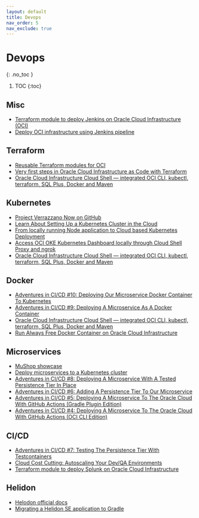 ```yaml
---
layout: default
title: Devops
nav_order: 5
nav_exclude: true
---
```

# Devops
{: .no_toc }

1. TOC
{:toc}

## Misc
- [Terraform module to deploy Jenkins on Oracle Cloud Infrastructure (OCI)](https://github.com/oracle-quickstart/oci-jenkins)
- [Deploy OCI infrastructure using Jenkins pipeline](https://github.com/oracle-quickstart/oci-orm-cicd)

## Terraform
- [Reusable Terraform modules for OCI](https://medium.com/oracledevs/reusable-terraform-modules-for-oci-8fdc9ed1064b)
- [Very first steps in Oracle Cloud Infrastructure as Code with Terraform](https://medium.com/oracledevs/very-first-steps-in-oracle-cloud-infrastructure-as-code-with-terraform-d3179ecc043a)
- [Oracle Cloud Infrastructure Cloud Shell — integrated OCI CLI, kubectl, terraform, SQL Plus, Docker and Maven](https://medium.com/oracledevs/oracle-cloud-infrastructure-cloud-shell-integrated-oci-cli-kubectl-terraform-sql-plus-docker-c09210e3a535)

## Kubernetes
- [Project Verrazzano Now on GitHub](https://blogs.oracle.com/developers/project-verrazzano-now-on-github)
- [Learn About Setting Up a Kubernetes Cluster in the Cloud](https://docs.oracle.com/en/solutions/deploy-kubernetes/#GUID-540E0F3B-6575-4303-98CF-3A05F53908EE)
- [From locally running Node application to Cloud based Kubernetes Deployment](https://medium.com/oracledevs/from-locally-running-node-application-to-cloud-based-kubernetes-deployment-1fed34280952)
- [Access OCI OKE Kubernetes Dashboard locally through Cloud Shell Proxy and ngrok](https://medium.com/oracledevs/access-oci-oke-kubernetes-dashboard-locally-through-cloud-shell-proxy-and-ngrok-43789ea16c22)
- [Oracle Cloud Infrastructure Cloud Shell — integrated OCI CLI, kubectl, terraform, SQL Plus, Docker and Maven](https://medium.com/oracledevs/oracle-cloud-infrastructure-cloud-shell-integrated-oci-cli-kubectl-terraform-sql-plus-docker-c09210e3a535)

## Docker
- [Adventures in CI/CD #10: Deploying Our Microservice Docker Container To Kubernetes](https://blogs.oracle.com/developers/adventures-in-cicd-10-deploying-our-microservice-docker-container-to-kubernetes)
- [Adventures in CI/CD #9: Deploying A Microservice As A Docker Container](https://blogs.oracle.com/developers/adventures-in-cicd-9%3A-deploying-a-microservice-as-a-docker-container)
- [Oracle Cloud Infrastructure Cloud Shell — integrated OCI CLI, kubectl, terraform, SQL Plus, Docker and Maven](https://medium.com/oracledevs/oracle-cloud-infrastructure-cloud-shell-integrated-oci-cli-kubectl-terraform-sql-plus-docker-c09210e3a535)
- [Run Always Free Docker Container on Oracle Cloud Infrastructure](https://medium.com/oracledevs/run-always-free-docker-container-on-oracle-cloud-infrastructure-c88e36b65610)

## Microservices
- [MuShop showcase](https://github.com/oracle-quickstart/oci-cloudnative)
- [Deploy microservices to a Kubernetes cluster](https://github.com/oracle-quickstart/oci-arch-microservice-oke)
- [Adventures in CI/CD #8: Deploying A Microservice With A Tested Persistence Tier In Place](https://blogs.oracle.com/developers/adventures-in-cicd-8-deploying-a-microservice-with-a-tested-persistence-tier-in-place)
- [Adventures in CI/CD #6: Adding A Persistence Tier To Our Microservice](https://blogs.oracle.com/developers/adventures-in-cicd-6-adding-a-persistence-tier-to-our-microservice)
- [Adventures in CI/CD #5: Deploying A Microservice To The Oracle Cloud With GitHub Actions (Gradle Plugin Edition)](https://blogs.oracle.com/developers/adventures-in-cicd-5-deploying-a-microservice-to-the-oracle-cloud-with-github-actions-gradle-plugin-edition)
- [Adventures in CI/CD #4: Deploying A Microservice To The Oracle Cloud With GitHub Actions (OCI CLI Edition)](https://blogs.oracle.com/developers/adventures-in-cicd-4-deploying-a-microservice-to-the-oracle-cloud-with-github-actions-oci-cli-edition)

## CI/CD
- [Adventures in CI/CD #7: Testing The Persistence Tier With Testcontainers](https://blogs.oracle.com/developers/adventures-in-cicd-7-testing-the-persistence-tier-with-testcontainers)
- [Cloud Cost Cutting: Autoscaling Your Dev/QA Environments](https://blogs.oracle.com/developers/cloud-cost-cutting%3A-autoscaling-your-devqa-environments)
- [Terraform module to deploy Splunk on Oracle Cloud Infrastructure](https://github.com/oracle-quickstart/oci-splunk)

## Helidon
- [Helodon official docs](https://helidon.io/docs/latest/#/about/01_overview)
- [Migrating a Helidon SE application to Gradle](https://blogs.oracle.com/developers/migrating-a-helidon-se-application-to-gradle)
